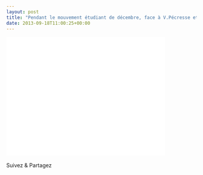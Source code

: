 ```yaml
---
layout: post
title: "Pendant le mouvement étudiant de décembre, face à V.Pécresse et B.Julliard"
date: 2013-09-18T11:00:25+00:00
---
```

<div class="entry-content" itemprop="text">
<p><iframe src="//www.youtube.com/embed/28wvAk_J3Ao" height="315" width="420" allowfullscreen="" frameborder="0"></iframe></p>
<div class="sfsi_Sicons" style="width: 100%; display: inline-block; vertical-align: middle; text-align:left">
<div style="margin:0px 8px 0px 0px; line-height: 24px"><span>Suivez &amp; Partagez</span></div>
<div class="sfsi_socialwpr">
<div class="sf_fb" style="text-align:left;width:98px"><div class="fb-like" href="http://www.juliecoudry.com/2007-pendant-le-mouvement-etudiant-de-decembre-face-a-v-pecresse-et-b-julliard/" width="180" send="false" showfaces="false" action="like" data-share="true" data-layout="button"></div></div>
<div class="sf_twiter" style="text-align:left;float:left;width:auto"><a href="http://twitter.com/share" data-count="none" class="sr-twitter-button twitter-share-button" lang="en" data-url="http://www.juliecoudry.com/2007-pendant-le-mouvement-etudiant-de-decembre-face-a-v-pecresse-et-b-julliard/" data-text="2007 – Pendant le mouvement étudiant de décembre, face à V.Pécresse et B.Julliard"></a></div>
</div>
</div>
<!--<rdf:RDF xmlns:rdf="http://www.w3.org/1999/02/22-rdf-syntax-ns#"
			xmlns:dc="http://purl.org/dc/elements/1.1/"
			xmlns:trackback="http://madskills.com/public/xml/rss/module/trackback/">
		<rdf:Description rdf:about="http://www.juliecoudry.com/2007-pendant-le-mouvement-etudiant-de-decembre-face-a-v-pecresse-et-b-julliard/"
    dc:identifier="http://www.juliecoudry.com/2007-pendant-le-mouvement-etudiant-de-decembre-face-a-v-pecresse-et-b-julliard/"
    dc:title="2007 &#8211; Pendant le mouvement étudiant de décembre, face à V.Pécresse et B.Julliard"
    trackback:ping="http://www.juliecoudry.com/2007-pendant-le-mouvement-etudiant-de-decembre-face-a-v-pecresse-et-b-julliard/trackback/" />
</rdf:RDF>-->
</div>
